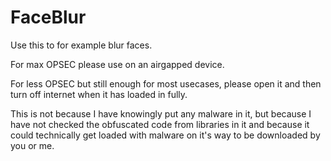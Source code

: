 # FaceBlur
Use this to for example blur faces.

For max OPSEC please use on an airgapped device.

For less OPSEC but still enough for most usecases, please open it and then turn off internet when it has loaded in fully.

This is not because I have knowingly put any malware in it, but because I have not checked the obfuscated code from libraries in it and because it could technically get loaded with malware on it's way to be downloaded by you or me.
